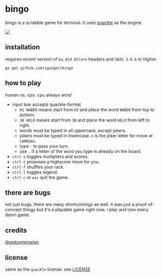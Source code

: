 # bingo

bingo is a scrabble game for terminal. it uses [quackle](https://github.com/quackle/quackle) as the
engine.

![](http://i.imgur.com/RvFeEyz.png)

## installation

requires recent version of `Go`,  `Qt4 QtCore` headers and `SWIG 3.0.6` or higher.

`go get github.com/igungor/bingo`

## how to play

human vs. cpu. cpu always wins!

- input box accepts quackle-format
  * `H2 NABER` means start from `H2` and place the word `NABER` from top to bottom.
  * `3B HELO` means start from `3B` and place the word `HELO` from left to right.
  * words must be typed in all uppercase, except jokers.
  * jokers must be typed in lowercase. `n` is the joker letter for move `4F CAMEKAn`.
  * type `-` to pass your turn.
  * use `.` if a letter of the word you type is already on the board.
- `ctrl-s` toggles multipliers and scores.
- `ctrl-t` proposes a highscore move for you.
- `ctrl-f` shuffles your rack.
- `ctrl-l` toggles legend.
- `ctrl-c` or `esc` quit the game.

## there are bugs

not just bugs, there are many shortcomings as well. it was just a proof-of-concept thingy but it's
a playable game right now. i play and lose every damn game.

## credits

[@gokceneraslan](https://github.com/gokceneraslan)

## license

same as the `quackle` license. see
[LICENSE](https://github.com/quackle/quackle/blob/master/LICENSE)

